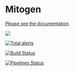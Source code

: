 
# Mitogen

<!-- [![Build Status](https://travis-ci.org/dw/mitogen.png?branch=master)](https://travis-ci.org/dw/mitogen}) -->
<a href="https://mitogen.readthedocs.io/">Please see the documentation</a>.

![](https://i.imgur.com/eBM6LhJ.gif)

[![Total alerts](https://img.shields.io/lgtm/alerts/g/dw/mitogen.svg?logo=lgtm&logoWidth=18)](https://lgtm.com/projects/g/dw/mitogen/alerts/)

[![Build Status](https://travis-ci.org/dw/mitogen.svg?branch=master)](https://travis-ci.org/dw/mitogen)

[![Pipelines Status](https://dev.azure.com/dw-mitogen/Mitogen/_apis/build/status/dw.mitogen?branchName=master)](https://dev.azure.com/dw-mitogen/Mitogen/_build/latest?definitionId=1?branchName=master)
